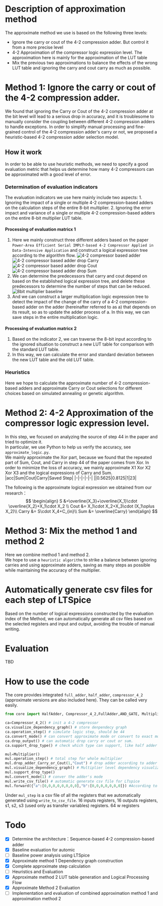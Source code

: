 # Description of approximation method
The approximate method we use is based on the following three levels:
- Ignore the carry or cout of the 4-2 compression adder. But control it from a more precise level
- 4-2 Approximation of the compressor logic expression level. The approximation here is mainly for the approximation of the LUT table
- Mix the previous two approximations to balance the effects of the wrong LUT table and ignoring the carry and cout carry as much as possible.
# Method 1: Ignore the carry or cout of the 4-2 compression adder. 
We found that ignoring the Carry or Cout of the 4-2 compression adder at the bit level will lead to a serious drop in accuracy, and it is troublesome to manually consider the coupling between different 4-2 compression adders to handle exceptions. In order to simplify manual processing and fine-grained control of the 4-2 compression adder's carry or not, we proposed a heuristic-based 4-2 compression adder selection model.
## How it work
In order to be able to use heuristic methods, we need to specify a good evaluation metric that helps us determine how many 4-2 compressors can be approximated with a good level of error.
### Determination of evaluation indicators
The evaluation indicators we use here mainly include two aspects: 1. Ignoring the impact of a single or multiple 4-2 compression-based adders on the calculation steps of the entire 8-bit multiplier. 2. Ignoring the error impact and variance of a single or multiple 4-2 compression-based adders on the entire 8-bit multiplier LUT table.
####  Processing of evaluation matricx 1
1. Here we mainly construct three different adders based on the paper `Power-Area Efficient Serial IMPLY-based 4-2 Compressor Applied in Data-Intensive Application` and construct a logical expression tree according to the algorithm flow.
![4-2 compressor based adder](./pic/42denpendency_graph.png)
![4-2 compressor based adder drop Carry](./pic/42denpendency_graph_drop_Carry.png)
![4-2 compressor based adder drop Cout](./pic/42denpendency_graph_drop_Cout.png)
![4-2 compressor based adder drop Sum](./pic/42denpendency_graph_drop_Sum.png)
3. We can determine the predecessors that carry and cout depend on based on the established logical expression tree, and delete these predecessors to determine the number of steps that can be reduced.
![8bit multiplier baseline](./pic/multiplier_dependency_graph.png)
4. And we can construct a larger multiplication logic expression tree to detect the impact of the change of the carry of a 4-2 compression-based adder on the adder (hereinafter referred to as a) that depends on its result, so as to update the adder process of a. In this way, we can save steps in the entire multiplication logic.
#### Processing of evaluation matricx 2
1. Based on the indicator 2, we can traverse the 8-bit input according to the ignored situation to construct a new LUT table for comparison with the standard LUT table.
2. In this way, we can calculate the error and standard deviation between the new LUT table and the old LUT table.
### Heuristics
Here we hope to calculate the approximate number of 4-2 compression-based adders and approximate Carry or Cout selections for different choices based on simulated annealing or genetic algorithm.

# Method 2: 4-2 Approximation of the compressor logic expression level.
In this step, we focused on analyzing the source of step 44 in the paper and tried to optimize it.  
In particular, we use Python to help us verify the accuracy, see `approximate_logic.py`.  
We mainly approximate the Xor part, because we found that the repeated part of Sum, Cout, and Carry in step 44 of the paper comes from Xor. In order to minimize the loss of accuracy, we mainly approximate X1 Xor X2 Xor X3 and the logical expressions of Carry and Sum.
|acc|Sum|Cout|Carry|Saved Step|
|-|-|-|-|-|
||0.5625|0.8125|1|23|

The following is the approximate logical expression we obtained from our research：  
$$
\begin{align}
S &=\overline{X_3}+\overline{X_1}\cdot \overline{X_2}+X_1\cdot X_2 \\
Cout &= X_1\cdot X_2+X_3\cdot (X_1\oplus X_2)\\
Carry &= S\cdot X_4+C_{in}\\
Sum &= \overline{Carry}
\end{align}
$$

# Method 3: Mix the method 1 and method 2
Here we combine method 1 and method 2.  
We hope to use a `heuristic algorithm` to strike a balance between ignoring carries and using approximate adders, saving as many steps as possible while maintaining the accuracy of the multiplier.

# Automatically generate csv files for each step of LTSpice
Based on the number of logical expressions constructed by the evaluation index of the Method, we can automatically generate all csv files based on the selected registers and input and output, avoiding the trouble of manual writing.

# Evaluation
TBD

# How to use the code
The core provides integrated `full_adder`, `half_adder`, `compressor_4_2` (approximate versions are also included here). They can be called very easily.

```python
from core import HalfAdder, Compressor_4_2,FullAdder,AND_GATE, Multiplier

ca=Compressor_4_2() # init a 4-2 compressor
ca.visualize_dependency_graph() # store denpendecy graph
ca.operation_step() # simulate logic step, should be 44
ca.convert_mode() # can convert approximate mode or convert to exact mode, and keep the context dependency of the multiplier
ca.drop_output() # can automatic drop carry or cout or sum.
ca.support_drop_type() # check which type can support, like half adder only support sum. However, we only recommend and specify in the code that we ignore the carry bit.

mul=Multiplier()
mul.operation_step() # total step for whole multiplier
mul.drop_adder_Carry_or_Cout(1,"Cout") # drop adder according to adder index or adder name
mul.visualize_dependency_graph() # Multiplier level dependency visualization
mul.support_drop_type()
mul.convert_mode(1) # conver the adder's mode
mul.write_csv_file() # automatic generate csv file for LTspice
mul.forward({"a":[0,0,0,0,0,0,0,0],"b":[0,0,0,0,0,0,0]}) #According to the dependency, calculate the forward function of each adder to get the output and summarize the result output
```
Under `mul_step` is a csv file of all the registers that we automatically generated using       `write_to_csv_file`. 16 inputs registers, 16 outputs registers, s1, s2, s3 (used only as transfer variables) registers. 64 w registers

# Todo
- [x] Determine the architecture：Sequence-based 4-2 compression-based adder
- [x] Baseline evaluation for automic
- [ ] Baseline power analysis using LTSpice
- [x] Approximate method 1 Dependency graph construction
- [x] Complete approximate step calculation
- [ ] Heuristics and Evaluation
- [x] Approximate method 2 LUT table generation and Logical Processing Flow
- [x] Approximate Method 2 Evaluation
- [ ] Implementation and evaluation of combined approximation method 1 and approximation method 2
